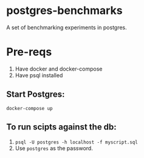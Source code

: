 # postgres-benchmarks
A set of benchmarking experiments in postgres.

# Pre-reqs
1. Have docker and docker-compose
1. Have psql installed

## Start Postgres:
`docker-compose up`

## To run scipts against the db:
1. `psql -U postgres -h localhost -f myscript.sql`
2. Use `postgres` as the password.
